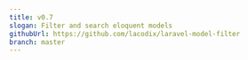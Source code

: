 ```yaml
---
title: v0.7
slogan: Filter and search eloquent models
githubUrl: https://github.com/lacodix/laravel-model-filter
branch: master
---
```


